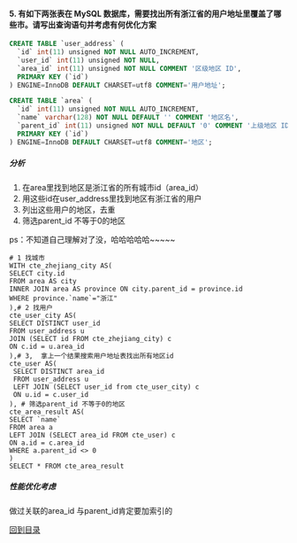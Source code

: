 <!--
 * @Author: 27
 * @LastEditors: 27
 * @Date: 2020-03-19 12:05:10
 * @LastEditTime: 2020-03-21 17:47:39
 * @FilePath: /Coding-Daily/content/self-problem/习题1/p5.md
 * @description: type some description
 -->
#### 5. 有如下两张表在 MySQL 数据库，需要找出所有浙江省的用户地址里覆盖了哪些市。请写出查询语句并考虑有何优化方案

```sql
CREATE TABLE `user_address` (
  `id` int(11) unsigned NOT NULL AUTO_INCREMENT,
  `user_id` int(11) unsigned NOT NULL,
  `area_id` int(11) unsigned NOT NULL COMMENT '区级地区 ID',
  PRIMARY KEY (`id`)
) ENGINE=InnoDB DEFAULT CHARSET=utf8 COMMENT='用户地址';

CREATE TABLE `area` (
  `id` int(11) unsigned NOT NULL AUTO_INCREMENT,
  `name` varchar(128) NOT NULL DEFAULT '' COMMENT '地区名',
  `parent_id` int(11) unsigned NOT NULL DEFAULT '0' COMMENT '上级地区 ID',
  PRIMARY KEY (`id`)
) ENGINE=InnoDB DEFAULT CHARSET=utf8 COMMENT='地区';
```
##### 分析
1. 在area里找到地区是浙江省的所有城市id（area_id）
2. 用这些id在user_address里找到地区有浙江省的用户
3. 列出这些用户的地区，去重
4. 筛选parent_id 不等于0的地区

ps：不知道自己理解对了没，哈哈哈哈哈~~~~~
```
# 1 找城市
WITH cte_zhejiang_city AS(
SELECT city.id
FROM area AS city
INNER JOIN area AS province ON city.parent_id = province.id
WHERE province.`name`="浙江"
),# 2 找用户
cte_user_city AS(
SELECT DISTINCT user_id
FROM user_address u
JOIN (SELECT id FROM cte_zhejiang_city) c
ON c.id = u.area_id
),# 3,  拿上一个结果搜索用户地址表找出所有地区id
cte_user AS(
 SELECT DISTINCT area_id
 FROM user_address u
 LEFT JOIN (SELECT user_id from cte_user_city) c
 ON u.id = c.user_id
), # 筛选parent_id 不等于0的地区
cte_area_result AS(
SELECT `name`
FROM area a
LEFT JOIN (SELECT area_id FROM cte_user) c
ON a.id = c.area_id
WHERE a.parent_id <> 0
)
SELECT * FROM cte_area_result
```
##### 性能优化考虑
做过关联的area_id 与parent_id肯定要加索引的


[回到目录](./题解目录.md)




